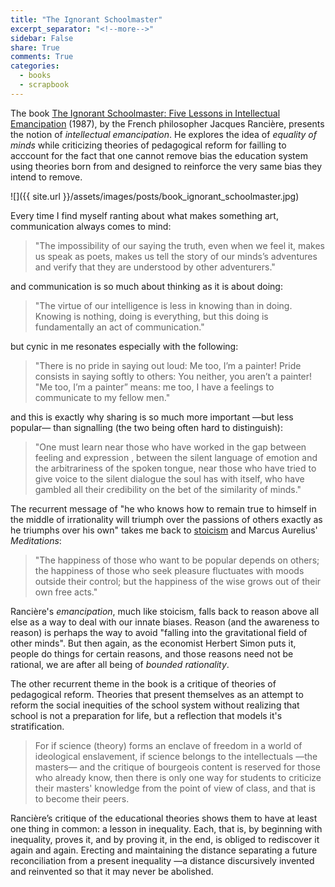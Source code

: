 ```yaml
---
title: "The Ignorant Schoolmaster"
excerpt_separator: "<!--more-->"
sidebar: False
share: True
comments: True
categories:
  - books
  - scrapbook
---
```


The book [The Ignorant Schoolmaster: Five Lessons in Intellectual
Emancipation](http://www.goodreads.com/book/show/445408.The_Ignorant_Schoolmaster)
(1987), by the French philosopher Jacques Rancière, presents the notion of
_intellectual emancipation_. He explores the idea of _equality of minds_ while
criticizing theories of pedagogical reform for failling to acccount for the fact
that one cannot remove bias the education system using theories born from and
designed to reinforce the very same bias they intend to remove.

![]({{ site.url }}/assets/images/posts/book_ignorant_schoolmaster.jpg)

Every time I find myself ranting about what makes something art, communication
always comes to mind:

>"The impossibility of our saying the truth, even when we feel it, makes us
>speak as poets, makes us tell the story of our minds’s adventures and verify
>that they are understood by other adventurers."

and communication is so much about thinking as it is about doing:

>"The virtue of our intelligence is less in knowing than in doing. Knowing is
>nothing, doing is everything, but this doing is fundamentally an act of
>communication."

but cynic in me resonates especially with the following:  

>"There is no pride in saying out loud: Me too, I’m a painter! Pride consists in
>saying softly to others: You neither, you aren’t a painter! "Me too, I’m a
>painter” means: me too, I have a feelings to communicate to my fellow men."

and this is exactly why sharing is so much more important &mdash;but less
popular&mdash; than signalling (the two being often hard to distinguish): 

>"One must learn near those who have worked in the gap between feeling and
>expression , between the silent language of emotion and the arbitrariness of
>the spoken tongue, near those who have tried to give voice to the silent
>dialogue the soul has with itself, who have gambled all their credibility on
>the bet of the similarity of minds."

The recurrent message of "he  who knows how to remain true to himself in the
middle of irrationality  will triumph over  the  passions  of others  exactly as
he triumphs over his own" takes me back to
[stoicism](https://en.wikipedia.org/wiki/Stoicism) and Marcus Aurelius'
_Meditations_:

>"The happiness of those who want to be popular depends on others; the happiness
>of those who seek pleasure fluctuates with moods outside their control; but the
>happiness of the wise grows out of their own free acts."

Rancière's _emancipation_, much like stoicism, falls back to reason above all
else as a way to deal with our innate biases. Reason (and the awareness to
reason) is perhaps the way to avoid "falling into the gravitational field of
other minds". But then again, as the economist Herbert Simon puts it, people do
things for certain reasons, and those reasons need not be rational, we are after
all being of _bounded rationality_.

The other recurrent theme in the book is a critique of theories of pedagogical
reform. Theories that present themselves as an attempt to reform the social
inequities of the school system without realizing that school is not a
preparation for life, but a reflection that models it's stratification.

> For if science (theory) forms an enclave of freedom in a world of ideological
> enslavement, if science belongs to the intellectuals &mdash;the masters&mdash;
> and the critique of bourgeois content is reserved for those who already know,
> then there is only one way for students to criticize their masters' knowledge
> from the point of view of class, and that is to become their peers.

Rancière’s critique of the educational  theories shows them to have at least one
thing in common: a lesson in inequality. Each, that is, by beginning with
inequality, proves it, and by proving it, in the end, is obliged to rediscover
it again and again. Erecting and maintaining the distance separating a future
reconciliation from a present inequality &mdash;a distance discursively invented and
reinvented so that it may never be abolished.
